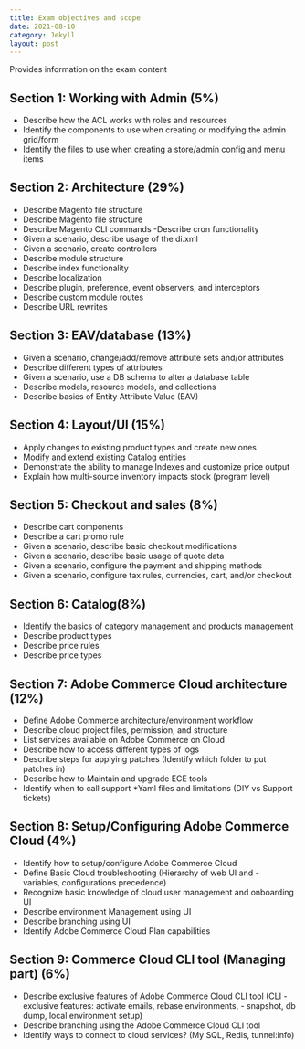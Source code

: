 ```yaml
---
title: Exam objectives and scope
date: 2021-08-10
category: Jekyll
layout: post
---
```


Provides information on the exam content

Section 1: Working with Admin (5%)
----------------------------------
  - Describe how the ACL works with roles and resources
  - Identify the components to use when creating or modifying the admin grid/form
  - Identify the files to use when creating a store/admin config and menu items

Section 2: Architecture (29%)
----------------------------

  - Describe Magento file structure
  - Describe Magento file structure
  - Describe Magento CLI commands
  -Describe cron functionality
  - Given a scenario, describe usage of the di.xml
  - Given a scenario, create controllers
  - Describe module structure
  - Describe index functionality
  - Describe localization
  - Describe plugin, preference, event observers, and interceptors
  - Describe custom module routes
  - Describe URL rewrites


Section 3: EAV/database (13%)
-------------

- Given a scenario, change/add/remove attribute sets and/or attributes
- Describe different types of attributes
- Given a scenario, use a DB schema to alter a database table
- Describe models, resource models, and collections
- Describe basics of Entity Attribute Value (EAV)

Section 4: Layout/UI (15%)
-------------

- Apply changes to existing product types and create new ones
- Modify and extend existing Catalog entities
- Demonstrate the ability to manage Indexes and customize price output
- Explain how multi-source inventory impacts stock (program level)

Section 5: Checkout and sales (8%)
-------------

- Describe cart components
- Describe a cart promo rule
- Given a scenario, describe basic checkout modifications
- Given a scenario, describe basic usage of quote data
- Given a scenario, configure the payment and shipping methods
- Given a scenario, configure tax rules, currencies, cart, and/or checkout

Section 6: Catalog(8%)
-------------

- Identify the basics of category management and products management
- Describe product types
- Describe price rules
- Describe price types

Section 7: Adobe Commerce Cloud architecture (12%)
-------------

- Define Adobe Commerce architecture/environment workflow
- Describe cloud project files, permission, and structure
- List services available on Adobe Commerce on Cloud
- Describe how to access different types of logs
- Describe steps for applying patches (Identify which folder to put patches in)
- Describe how to Maintain and upgrade ECE tools
- Identify when to call support *Yaml files and limitations (DIY vs Support tickets)

Section 8: Setup/Configuring Adobe Commerce Cloud (4%)
-------------

- Identify how to setup/configure Adobe Commerce Cloud
- Define Basic Cloud troubleshooting (Hierarchy of web UI and - variables, configurations precedence)
- Recognize basic knowledge of cloud user management and onboarding UI
- Describe environment Management using UI
- Describe branching using UI
- Identify Adobe Commerce Cloud Plan capabilities

Section 9: Commerce Cloud CLI tool (Managing part) (6%)
-------------

- Describe exclusive features of Adobe Commerce Cloud CLI tool (CLI - exclusive features: activate emails, rebase environments, - snapshot, db dump, local environment setup)
- Describe branching using the Adobe Commerce Cloud CLI tool
- Identify ways to connect to cloud services? (My SQL, Redis, tunnel:info)

